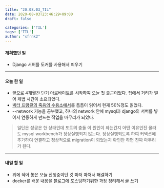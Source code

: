 ```yaml
---
title: "20.08.03_TIL"
date: 2020-08-03T23:46:29+09:00
draft: false

categories: ['TIL']
tags: ['TIL']
author: "xfrnk2"
---
```

#### 계획했던 일
+ Django 서버를 도커를 사용해서 띄우기

---  
#### 오늘 한 일

+ 앞으로 4개월간 단기 아르바이트를 시작하여 오늘 첫 출근이었다. 집에서 거리가 멀어 제법 시간이 소요되었다. 
+ [빅터 프랭클의 죽음의 수용소에서](http://www.yes24.com/Product/Goods/1775518)를 틈틈이 읽어서 현재 50%정도 읽었다.
+ --network 기능을 공부했고, 하나의 network 안에 mysql과 django의 서버를 넣어서 연동하게 만드는 작업을 마무리가 되었다.
> 일단은 성공은 한 상태인데 포트의 충돌 이 원인이 되는건지 어떤 이유인진 몰라도 mysql workbench가 정상실행되지 않는다. 정상실행되도록 하여 커넥션에 추가하여 연결하고 정상적으로 migration이 되었는지 확인만 하면 진짜 마무리가 된다.
 

---   
#### 내일 할 일 
+ 위에 적어 놓은 오늘 진행중이던 것 마저 마쳐서 해결하기
+ docker를 배운 내용을 블로그에 포스팅하기위한 과정 정리해서 글 쓰기
